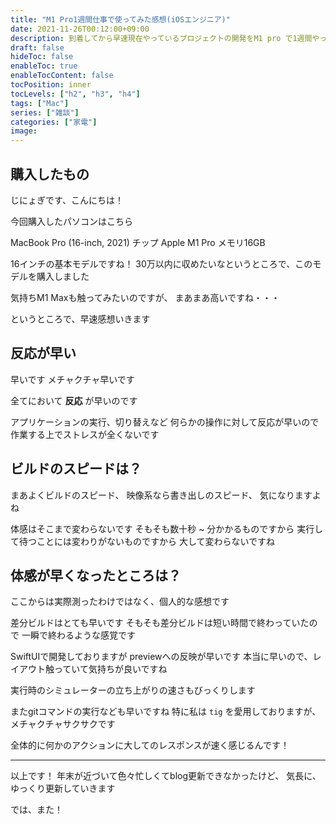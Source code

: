 ```yaml
---
title: "M1 Pro1週間仕事で使ってみた感想(iOSエンジニア)"
date: 2021-11-26T00:12:00+09:00
description: 到着してから早速現在やっているプロジェクトの開発をM1 pro で1週間やってみた感想を書きます
draft: false
hideToc: false
enableToc: true
enableTocContent: false
tocPosition: inner
tocLevels: ["h2", "h3", "h4"]
tags: ["Mac"]
series: ["雑談"]
categories: ["家電"]
image:
---
```


## 購入したもの

じにょぎです、こんにちは！

今回購入したパソコンはこちら

MacBook Pro (16-inch, 2021)
チップ Apple M1 Pro
メモリ16GB

16インチの基本モデルですね！
30万以内に収めたいなというところで、このモデルを購入しました

気持ちM1 Maxも触ってみたいのですが、
まあまあ高いですね・・・

というところで、早速感想いきます

## 反応が早い

早いです
メチャクチャ早いです

全てにおいて **反応** が早いのです

アプリケーションの実行、切り替えなど
何らかの操作に対して反応が早いので
作業する上でストレスが全くないです

## ビルドのスピードは？

まあよくビルドのスピード、
映像系なら書き出しのスピード、
気になりますよね

体感はそこまで変わらないです
そもそも数十秒 ~ 分かかるものですから
実行して待つことには変わりがないものですから
大して変わらないですね

## 体感が早くなったところは？

ここからは実際測ったわけではなく、個人的な感想です

差分ビルドはとても早いです
そもそも差分ビルドは短い時間で終わっていたので
一瞬で終わるような感覚です

SwiftUIで開発しておりますが
previewへの反映が早いです
本当に早いので、レイアウト触っていて気持ちが良いですね

実行時のシミュレーターの立ち上がりの速さもびっくりします

またgitコマンドの実行なども早いですね
特に私は `tig` を愛用しておりますが、メチャクチャサクサクです

全体的に何かのアクションに大してのレスポンスが速く感じるんです！

--------

以上です！
年末が近づいて色々忙しくてblog更新できなかったけど、
気長に、ゆっくり更新していきます

では、また！

